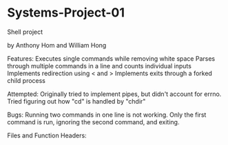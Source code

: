 # Systems-Project-01
Shell project

by Anthony Hom and William Hong

Features: 
	Executes single commands while removing white space
	Parses through multiple commands in a line and counts individual inputs
	Implements redirection using < and > 
	Implements exits through a forked child process


Attempted: 
	Originally tried to implement pipes, but didn't account for errno. 
	Tried figuring out how "cd" is handled by "chdir"

Bugs:
	Running two commands in one line is not working. Only the first command is run, ignoring the second command, and exiting.

Files and Function Headers: 

